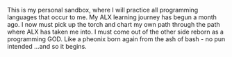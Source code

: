 This is my personal sandbox, where I will practice all programming languages that occur to me.
My ALX learning journey has begun a month ago.
I now must pick up the torch and chart my own path through the path where ALX has taken me into.
I must come out of the other side reborn as a programming GOD.
Like a pheonix born again from the ash of bash - no pun intended
...and so it begins.

